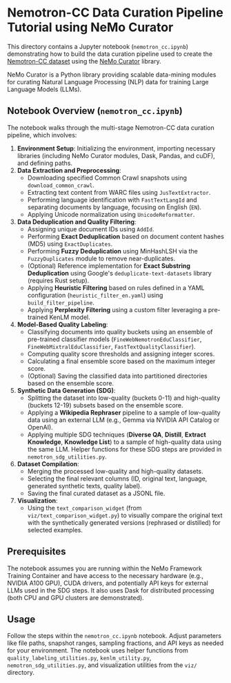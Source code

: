 # Nemotron-CC Data Curation Pipeline Tutorial using NeMo Curator

This directory contains a Jupyter notebook (`nemotron_cc.ipynb`) demonstrating how to build the data curation pipeline used to create the [Nemotron-CC dataset](https://arxiv.org/pdf/2412.02595) using the [NeMo Curator](https://github.com/NVIDIA/NeMo-Curator) library.

NeMo Curator is a Python library providing scalable data-mining modules for curating Natural Language Processing (NLP) data for training Large Language Models (LLMs).

## Notebook Overview (`nemotron_cc.ipynb`)

The notebook walks through the multi-stage Nemotron-CC data curation pipeline, which involves:

1.  **Environment Setup**: Initializing the environment, importing necessary libraries (including NeMo Curator modules, Dask, Pandas, and cuDF), and defining paths.
2.  **Data Extraction and Preprocessing**:
    *   Downloading specified Common Crawl snapshots using `download_common_crawl`.
    *   Extracting text content from WARC files using `JusTextExtractor`.
    *   Performing language identification with `FastTextLangId` and separating documents by language, focusing on English (`EN`).
    *   Applying Unicode normalization using `UnicodeReformatter`.
3.  **Data Deduplication and Quality Filtering**:
    *   Assigning unique document IDs using `AddId`.
    *   Performing **Exact Deduplication** based on document content hashes (MD5) using `ExactDuplicates`.
    *   Performing **Fuzzy Deduplication** using MinHashLSH via the `FuzzyDuplicates` module to remove near-duplicates.
    *   (Optional) Reference implementation for **Exact Substring Deduplication** using Google's `deduplicate-text-datasets` library (requires Rust setup).
    *   Applying **Heuristic Filtering** based on rules defined in a YAML configuration (`heuristic_filter_en.yaml`) using `build_filter_pipeline`.
    *   Applying **Perplexity Filtering** using a custom filter leveraging a pre-trained KenLM model.
4.  **Model-Based Quality Labeling**:
    *   Classifying documents into quality buckets using an ensemble of pre-trained classifier models (`FineWebNemotronEduClassifier`, `FineWebMixtralEduClassifier`, `FastTextQualityClassifier`).
    *   Computing quality score thresholds and assigning integer scores.
    *   Calculating a final ensemble score based on the maximum integer score.
    *   (Optional) Saving the classified data into partitioned directories based on the ensemble score.
5.  **Synthetic Data Generation (SDG)**:
    *   Splitting the dataset into low-quality (buckets 0-11) and high-quality (buckets 12-19) subsets based on the ensemble score.
    *   Applying a **Wikipedia Rephraser** pipeline to a sample of low-quality data using an external LLM (e.g., Gemma via NVIDIA API Catalog or OpenAI).
    *   Applying multiple SDG techniques (**Diverse QA**, **Distill**, **Extract Knowledge**, **Knowledge List**) to a sample of high-quality data using the same LLM. Helper functions for these SDG steps are provided in `nemotron_sdg_utilities.py`.
6.  **Dataset Compilation**:
    *   Merging the processed low-quality and high-quality datasets.
    *   Selecting the final relevant columns (ID, original text, language, generated synthetic texts, quality label).
    *   Saving the final curated dataset as a JSONL file.
7.  **Visualization**:
    *   Using the `text_comparison_widget` (from `viz/text_comparison_widget.py`) to visually compare the original text with the synthetically generated versions (rephrased or distilled) for selected examples.

## Prerequisites

The notebook assumes you are running within the NeMo Framework Training Container and have access to the necessary hardware (e.g., NVIDIA A100 GPU), CUDA drivers, and potentially API keys for external LLMs used in the SDG steps. It also uses Dask for distributed processing (both CPU and GPU clusters are demonstrated).

## Usage

Follow the steps within the `nemotron_cc.ipynb` notebook. Adjust parameters like file paths, snapshot ranges, sampling fractions, and API keys as needed for your environment. The notebook uses helper functions from `quality_labeling_utilities.py`, `kenlm_utility.py`, `nemotron_sdg_utilities.py`, and visualization utilities from the `viz/` directory.
